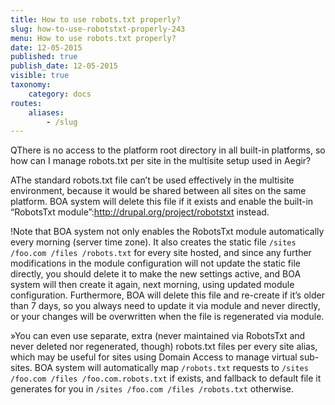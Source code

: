 ```yaml
---
title: How to use robots.txt properly?
slug: how-to-use-robotstxt-properly-243
menu: How to use robots.txt properly?
date: 12-05-2015
published: true
publish_date: 12-05-2015
visible: true
taxonomy:
    category: docs
routes:
    aliases:
        - /slug
---
```


<a name="robots-q"></a>

QThere is no access to the platform root directory in all built-in platforms, so how can I manage robots.txt per site in the multisite setup used in Aegir?

<a name="robots-a"></a>

AThe standard robots.txt file can’t be used effectively in the multisite environment, because it would be shared between all sites on the same platform. BOA system will delete this file if it exists and enable the built-in “RobotsTxt module”:http://drupal.org/project/robotstxt instead.

<a name="robots-b"></a>

!Note that BOA system not only enables the RobotsTxt module automatically every morning (server time zone). It also creates the static file `/sites /foo.com /files /robots.txt` for every site hosted, and since any further modifications in the module configuration will not update the static file directly, you should delete it to make the new settings active, and BOA system will then create it again, next morning, using updated module configuration. Furthermore, BOA will delete this file and re-create if it’s older than 7 days, so you always need to update it via module and never directly, or your changes will be overwritten when the file is regenerated via module.

<a name="robots-c"></a>

»You can even use separate, extra (never maintained via RobotsTxt and never deleted nor regenerated, though) robots.txt files per every site alias, which may be useful for sites using Domain Access to manage virtual sub-sites. BOA system will automatically map `/robots.txt` requests to `/sites /foo.com /files /foo.com.robots.txt` if exists, and fallback to default file it generates for you in `/sites /foo.com /files /robots.txt` otherwise.